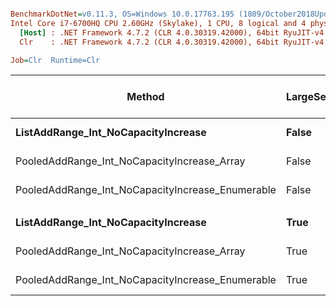 ``` ini

BenchmarkDotNet=v0.11.3, OS=Windows 10.0.17763.195 (1809/October2018Update/Redstone5)
Intel Core i7-6700HQ CPU 2.60GHz (Skylake), 1 CPU, 8 logical and 4 physical cores
  [Host] : .NET Framework 4.7.2 (CLR 4.0.30319.42000), 64bit RyuJIT-v4.7.3260.0
  Clr    : .NET Framework 4.7.2 (CLR 4.0.30319.42000), 64bit RyuJIT-v4.7.3260.0

Job=Clr  Runtime=Clr  

```
|                                           Method | LargeSets |       Mean |     Error |    StdDev | Ratio | Gen 0/1k Op | Gen 1/1k Op | Gen 2/1k Op | Allocated Memory/Op |
|------------------------------------------------- |---------- |-----------:|----------:|----------:|------:|------------:|------------:|------------:|--------------------:|
|              **ListAddRange_Int_NoCapacityIncrease** |     **False** | **1,611.0 us** | **1.9045 us** | **1.5903 us** |  **1.00** |    **345.7031** |           **-** |           **-** |           **1088014 B** |
|      PooledAddRange_Int_NoCapacityIncrease_Array |     False |   714.6 us | 2.4250 us | 2.2683 us |  0.44 |           - |           - |           - |                   - |
| PooledAddRange_Int_NoCapacityIncrease_Enumerable |     False | 1,055.8 us | 4.1416 us | 3.8740 us |  0.66 |           - |           - |           - |                   - |
|                                                  |           |            |           |           |       |             |             |             |                     |
|              **ListAddRange_Int_NoCapacityIncrease** |      **True** |   **209.5 us** | **0.4665 us** | **0.4136 us** |  **1.00** |    **215.0879** |           **-** |           **-** |            **680816 B** |
|      PooledAddRange_Int_NoCapacityIncrease_Array |      True |   174.4 us | 0.2163 us | 0.1918 us |  0.83 |           - |           - |           - |                   - |
| PooledAddRange_Int_NoCapacityIncrease_Enumerable |      True |   158.8 us | 0.4219 us | 0.3947 us |  0.76 |           - |           - |           - |                   - |
